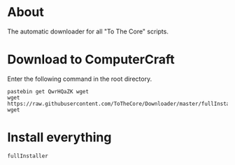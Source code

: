 # About
The automatic downloader for all "To The Core" scripts.

# Download to ComputerCraft
Enter the following command in the root directory.

```shell
pastebin get QwrHQaZK wget
wget https://raw.githubusercontent.com/ToTheCore/Downloader/master/fullInstaller.lua wget
```

# Install everything
```shell
fullInstaller
```
